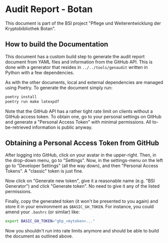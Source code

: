 # Audit Report - Botan

This document is part of the BSI project "Pflege und Weiterentwicklung der Kryptobibliothek Botan".

## How to build the Documentation

This document has a custom build step to generate the audit report document from
YAML files and information from the GitHub API. This is done with a generator
that resides in `../../tools/genaudit` written in Python with a few dependencies.

As with the other documents, local and external dependencies are managed using
Poetry. To generate the document simply run:

```bash
poetry install
poetry run make latexpdf
```

Note that the GitHub API has a rather tight rate limit on clients without a
GitHub access token. To obtain one, go to your personal settings on GitHub and
generate a "Personal Access Token" with minimal permissions. All to-be-retrieved
information is public anyway.

## Obtaining a Personal Access Token from GitHub

After logging into GitHub, click on your avatar in the upper-right. Then, in the
drop-down menu, go to "Settings". Now, in the settings-menu on the left go to
"Developer Settings" (all the way down), and then "Personal Access Tokens". A
"classic" token is just fine.

Now click on "Generate new token", give it a reasonable name (e.g. "BSI
Generator") and click "Generate token". No need to give it any of the listed
permissions.

Finally, copy the generated token (it won't be presented to you again) and store
it in your environment as `$BASIC_GH_TOKEN`. For instance, you could amend your
`.bashrc` (or similar) like:

```bash
export BASIC_GH_TOKEN="ghp_<mytoken>..."
```

Now you shouldn't run into rate limits anymore and should be able to build the
document as outlined above.

